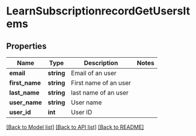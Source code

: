 # LearnSubscriptionrecordGetUsersItems

## Properties
Name | Type | Description | Notes
------------ | ------------- | ------------- | -------------
**email** | **string** | Email of an user | 
**first_name** | **string** | First name of an user | 
**last_name** | **string** | last name of an user | 
**user_name** | **string** | User name | 
**user_id** | **int** | User ID | 

[[Back to Model list]](../README.md#documentation-for-models) [[Back to API list]](../README.md#documentation-for-api-endpoints) [[Back to README]](../README.md)


